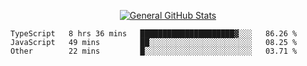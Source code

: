 <p align="center">
  <a href="https://github.com/AndyDevv">
    <img src="https://github-readme-stats.vercel.app/api?username=AndyDevv&custom_title=General%20GitHub%20Stats&theme=aura_dark" alt="General GitHub Stats">
  </a>
</p>

<!--START_SECTION:waka-->

```text
TypeScript   8 hrs 36 mins   █████████████████████▓░░░   86.26 %
JavaScript   49 mins         ██░░░░░░░░░░░░░░░░░░░░░░░   08.25 %
Other        22 mins         █░░░░░░░░░░░░░░░░░░░░░░░░   03.71 %
```

<!--END_SECTION:waka-->
